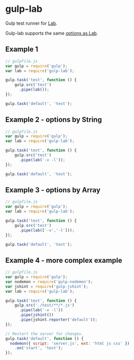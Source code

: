 gulp-lab
========

Gulp test runner for [Lab](https://github.com/spumko/lab).

Gulp-lab supports the same [options as Lab](https://github.com/spumko/lab#command-line).

## Example 1

```js
// gulpfile.js
var gulp = require('gulp');
var lab = require('gulp-lab');

gulp.task('test', function () {
    gulp.src('test')
      .pipe(lab());
});

gulp.task('default', 'test');
```


## Example 2 - options by String

```js
// gulpfile.js
var gulp = require('gulp');
var lab = require('gulp-lab');

gulp.task('test', function () {
    gulp.src('test')
      .pipe(lab('-v -l'));
});

gulp.task('default', 'test');
```

## Example 3 - options by Array

```js
// gulpfile.js
var gulp = require('gulp');
var lab = require('gulp-lab');

gulp.task('test', function () {
    gulp.src('test')
      .pipe(lab(['-v','-l']));
});

gulp.task('default', 'test');
```


## Example 4 - more complex example

```js
// gulpfile.js
var gulp = require('gulp');
var nodemon = require('gulp-nodemon');
var jshint = require('gulp-jshint');
var lab = require('gulp-lab');

gulp.task('test', function () {
    gulp.src('./test/**/*.js')
      .pipe(lab('-v -l'))
      .pipe(jshint())
      .pipe(jshint.reporter('default'));
});

// Restart the server for changes.
gulp.task('default', function () {
  nodemon({ script: 'server.js', ext: 'html js css' })
    .on('start', 'test');
});
```